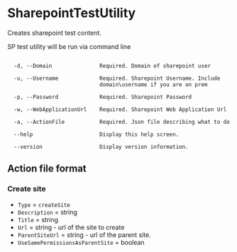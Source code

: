 # SharepointTestUtility
Creates sharepoint test content.

SP test utility will be run via command line


```

  -d, --Domain               Required. Domain of sharepoint user

  -u, --Username             Required. Sharepoint Username. Include 
                             domain\username if you are on prem

  -p, --Password             Required. Sharepoint Password

  -w, --WebApplicationUrl    Required. Sharepoint Web Application Url

  -a, --ActionFile           Required. Json file describing what to do

  --help                     Display this help screen.

  --version                  Display version information.
```


## Action file format

### Create site

* `Type` = `createSite`
* `Description` = string
* `Title` = string
* `Url` = string - url of the site to create
* `ParentSiteUrl` = string - url of the parent site.
* `UseSamePermissionsAsParentSite` = boolean
